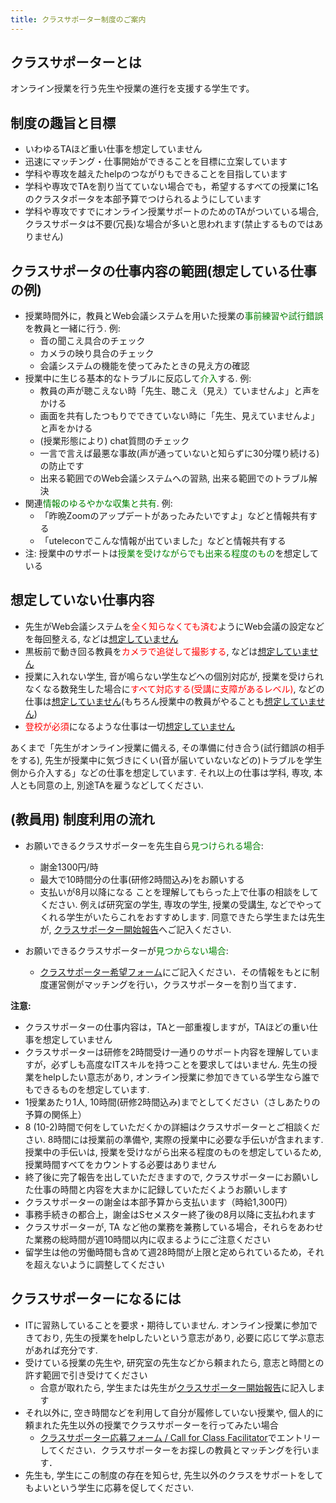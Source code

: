 ```yaml
---
title: クラスサポーター制度のご案内
---
```


クラスサポーターとは
---------------------------

オンライン授業を行う先生や授業の進行を支援する学生です。

制度の趣旨と目標
---------------------------

* いわゆるTAほど重い仕事を想定していません
* 迅速にマッチング・仕事開始ができることを目標に立案しています
* 学科や専攻を越えたhelpのつながりもできることを目指しています
* 学科や専攻でTAを割り当てていない場合でも，希望するすべての授業に1名のクラスタポータを本部予算でつけられるようにしています
* 学科や専攻ですでにオンライン授業サポートのためのTAがついている場合, クラスサポータは不要(冗長)な場合が多いと思われます(禁止するものではありません)

クラスサポータの仕事内容の範囲(想定している仕事の例)
---------------------------

* 授業時間外に，教員とWeb会議システムを用いた授業の<font color="green">事前練習や試行錯誤</font>を教員と一緒に行う. 例:
  * 音の聞こえ具合のチェック
  * カメラの映り具合のチェック
  * 会議システムの機能を使ってみたときの見え方の確認
* 授業中に生じる基本的なトラブルに反応して<font color="green">介入</font>する. 例:
  * 教員の声が聴こえない時「先生、聴こえ（見え）ていませんよ」と声をかける
  * 画面を共有したつもりでできていない時に「先生、見えていませんよ」と声をかける
  * (授業形態により) chat質問のチェック
  * 一言で言えば最悪な事故(声が通っていないと知らずに30分喋り続ける)の防止です
  * 出来る範囲でのWeb会議システムへの習熟, 出来る範囲でのトラブル解決
* 関連<font color="green">情報のゆるやかな収集と共有</font>. 例:
  * 「昨晩Zoomのアップデートがあったみたいですよ」などと情報共有する
  * 「uteleconでこんな情報が出ていました」などと情報共有する
* 注: 授業中のサポートは<font color="green">授業を受けながらでも出来る程度のもの</font>を想定している

想定していない仕事内容
---------------------------

* 先生がWeb会議システムを<font color="red">全く知らなくても済む</font>ようにWeb会議の設定などを毎回整える, などは<u>想定していません</u>
* 黒板前で動き回る教員を<font color="red">カメラで追従して撮影する</font>, などは<u>想定していません</u>
* 授業に入れない学生, 音が鳴らない学生などへの個別対応が, 授業を受けられなくなる数発生した場合に<font color="red">すべて対応する(受講に支障があるレベル)</font>, などの仕事は<u>想定していません</u>(もちろん授業中の教員がやることも<u>想定していません</u>)
* <font color="red">登校が必須</font>になるような仕事は一切<u>想定していません</u>



あくまで「先生がオンライン授業に備える, その準備に付き合う(試行錯誤の相手をする), 先生が授業中に気づきにくい(音が届いていないなどの)トラブルを学生側から介入する」などの仕事を想定しています. それ以上の仕事は学科, 専攻, 本人とも同意の上, 別途TAを雇うなどしてください.

(教員用) 制度利用の流れ
---------------------------

* お願いできるクラスサポーターを先生自ら<font color="green">見つけられる場合</font>:
  * 謝金1300円/時
  * 最大で10時間分の仕事(研修2時間込み)をお願いする
  * 支払いが8月以降になる
ことを理解してもらった上で仕事の相談をしてください. 例えば研究室の学生, 専攻の学生, 授業の受講生, などでやってくれる学生がいたらこれをおすすめします. 同意できたら学生または先生が, <a href="https://tinyurl.com/ugrxm4r" target="_blank">クラスサポーター開始報告</a>へご記入ください.

* お願いできるクラスサポーターが<font color="green">見つからない場合</font>:
  * <a href="https://tinyurl.com/rcu2lgz" target="_blank">クラスサポーター希望フォーム</a>にご記入ください．その情報をもとに制度運営側がマッチングを行い，クラスサポーターを割り当てます．
 
**注意:**

* クラスサポーターの仕事内容は，TAと一部重複しますが，TAほどの重い仕事を想定していません
* クラスサポーターは研修を2時間受け一通りのサポート内容を理解していますが，必ずしも高度なITスキルを持つことを要求してはいません. 先生の授業をhelpしたい意志があり, オンライン授業に参加できている学生なら誰でもできるものを想定しています.
* 1授業あたり1人, 10時間(研修2時間込み)までとしてください（さしあたりの予算の関係上）
* 8 (10-2)時間で何をしていただくかの詳細はクラスサポーターとご相談ください. 8時間には授業前の準備や, 実際の授業中に必要な手伝いが含まれます. 授業中の手伝いは, 授業を受けながら出来る程度のものを想定しているため, 授業時間すべてをカウントする必要はありません
* 終了後に完了報告を出していただきますので, クラスサポーターにお願いした仕事の時間と内容を大まかに記録していただくようお願いします
* クラスサポーターの謝金は本部予算から支払います（時給1,300円）
* 事務手続きの都合上，謝金はSセメスター終了後の8月以降に支払われます
* クラスサポーターが, TA など他の業務を兼務している場合，それらをあわせた業務の総時間が週10時間以内に収まるようにご注意ください
* 留学生は他の労働時間も含めて週28時間が上限と定められているため，それを超えないように調整してください

クラスサポーターになるには
---------------------------------------------

* ITに習熟していることを要求・期待していません. オンライン授業に参加できており, 先生の授業をhelpしたいという意志があり, 必要に応じて学ぶ意志があれば充分です.
* 受けている授業の先生や, 研究室の先生などから頼まれたら, 意志と時間との許す範囲で引き受けてください
  * 合意が取れたら, 学生または先生が<a href="https://tinyurl.com/ugrxm4r" target="_blank">クラスサポーター開始報告</a>に記入します
* それ以外に, 空き時間などを利用して自分が履修していない授業や, 個人的に頼まれた先生以外の授業でクラスサポーターを行ってみたい場合
  * <a href="https://tinyurl.com/vob4dzp">クラスサポーター応募フォーム / Call for Class Facilitator</a>でエントリーしてください．クラスサポーターをお探しの教員とマッチングを行います．
* 先生も, 学生にこの制度の存在を知らせ, 先生以外のクラスをサポートをしてもよいという学生に応募を促してください.


